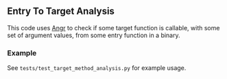 ## Entry To Target Analysis

This code uses [Angr](https://github.com/angr/angr) to check if some target function is callable, with some set of argument values, from some entry function in a binary. 

### Example

See `tests/test_target_method_analysis.py` for example usage. 
